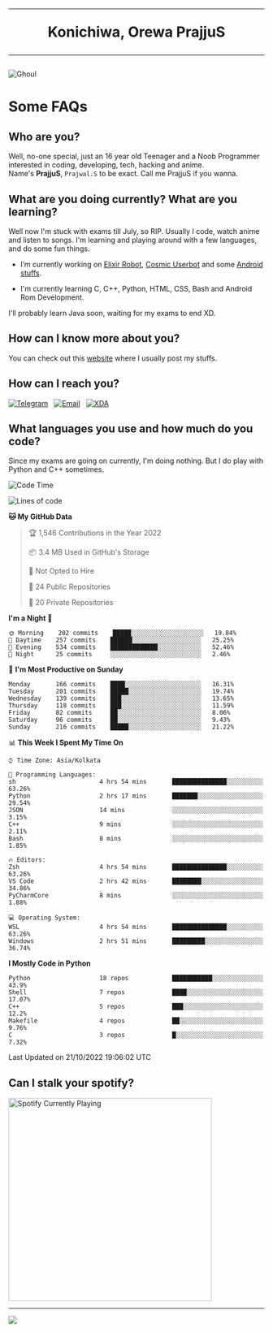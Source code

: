 <h1 align="center"><hr>Konichiwa, Orewa PrajjuS<hr></h1>


<img src="https://telegra.ph/file/6041d22c64479ee5ff802.jpg" alt="Ghoul"/>


<h1>Some FAQs</h1>


<h2>Who are you?</h2>

Well, no-one special, just an 16 year old Teenager and a Noob Programmer interested in coding, developing, tech, hacking and anime.
<br>
Name's <b>PrajjuS</b>, <code>Prajwal.S</code> to be exact. Call me PrajjuS if you wanna.


<h2>What are you doing currently? What are you learning?</h2>

Well now I'm stuck with exams till July, so RIP. Usually I code, watch anime and listen to songs. I'm learning and playing around with a few languages, and do some fun things.

- I’m currently working on <a href="https://t.me/projectelixir_bot">Elixir Robot</a>, <a href="https://github.com/SkyLab-Devs/CosmicUserbot">Cosmic Userbot</a> and some <a href="https://github.com/PrajjuS/device_xiaomi_vince">Android stuffs</a>.

- I'm currently learning C, C++, Python, HTML, CSS, Bash and Android Rom Development.

I'll probably learn Java soon, waiting for my exams to end XD.


<h2>How can I know more about you?</h2>

You can check out this <a href="https://prajjus.tk">website</a> where I usually post my stuffs.


<h2>How can I reach you?</h2>

<a href="https://t.me/PrajjuS"><img src="https://img.shields.io/badge/PrajjuS-2CA5E0?style=flat-square&logo=telegram&logoColor=white" alt="Telegram"/></a>&nbsp;&nbsp;&nbsp;<a href="theprajjus@gmail.com"><img src="https://img.shields.io/badge/theprajjus@gmail.com-D14836?style=flat-square&logo=gmail&logoColor=white" alt="Email"/></a>&nbsp;&nbsp;&nbsp;<a href="https://forum.xda-developers.com/m/prajjus.10388799/"><img src="https://img.shields.io/badge/PrajjuS-F59714?style=flat-square&logo=xda-developers&logoColor=white" alt="XDA"/></a>


<h2>What languages you use and how much do you code?</h2>

Since my exams are going on currently, I'm doing nothing. But I do play with Python and C++ sometimes.

<!--START_SECTION:waka-->
![Code Time](http://img.shields.io/badge/Code%20Time-159%20hrs%2014%20mins-blue)

![Lines of code](https://img.shields.io/badge/From%20Hello%20World%20I%27ve%20Written-27%20Thousand%20lines%20of%20code-blue)

**🐱 My GitHub Data** 

> 🏆 1,546 Contributions in the Year 2022
 > 
> 📦 3.4 MB Used in GitHub's Storage 
 > 
> 🚫 Not Opted to Hire
 > 
> 📜 24 Public Repositories 
 > 
> 🔑 20 Private Repositories  
 > 
**I'm a Night 🦉** 

```text
🌞 Morning    202 commits    █████░░░░░░░░░░░░░░░░░░░░   19.84% 
🌆 Daytime    257 commits    ██████░░░░░░░░░░░░░░░░░░░   25.25% 
🌃 Evening    534 commits    █████████████░░░░░░░░░░░░   52.46% 
🌙 Night      25 commits     ░░░░░░░░░░░░░░░░░░░░░░░░░   2.46%

```
📅 **I'm Most Productive on Sunday** 

```text
Monday       166 commits    ████░░░░░░░░░░░░░░░░░░░░░   16.31% 
Tuesday      201 commits    █████░░░░░░░░░░░░░░░░░░░░   19.74% 
Wednesday    139 commits    ███░░░░░░░░░░░░░░░░░░░░░░   13.65% 
Thursday     118 commits    ███░░░░░░░░░░░░░░░░░░░░░░   11.59% 
Friday       82 commits     ██░░░░░░░░░░░░░░░░░░░░░░░   8.06% 
Saturday     96 commits     ██░░░░░░░░░░░░░░░░░░░░░░░   9.43% 
Sunday       216 commits    █████░░░░░░░░░░░░░░░░░░░░   21.22%

```


📊 **This Week I Spent My Time On** 

```text
⌚︎ Time Zone: Asia/Kolkata

💬 Programming Languages: 
sh                       4 hrs 54 mins       ███████████████░░░░░░░░░░   63.26% 
Python                   2 hrs 17 mins       ███████░░░░░░░░░░░░░░░░░░   29.54% 
JSON                     14 mins             ░░░░░░░░░░░░░░░░░░░░░░░░░   3.15% 
C++                      9 mins              ░░░░░░░░░░░░░░░░░░░░░░░░░   2.11% 
Bash                     8 mins              ░░░░░░░░░░░░░░░░░░░░░░░░░   1.85%

🔥 Editors: 
Zsh                      4 hrs 54 mins       ███████████████░░░░░░░░░░   63.26% 
VS Code                  2 hrs 42 mins       ████████░░░░░░░░░░░░░░░░░   34.86% 
PyCharmCore              8 mins              ░░░░░░░░░░░░░░░░░░░░░░░░░   1.88%

💻 Operating System: 
WSL                      4 hrs 54 mins       ███████████████░░░░░░░░░░   63.26% 
Windows                  2 hrs 51 mins       █████████░░░░░░░░░░░░░░░░   36.74%

```

**I Mostly Code in Python** 

```text
Python                   18 repos            ███████████░░░░░░░░░░░░░░   43.9% 
Shell                    7 repos             ████░░░░░░░░░░░░░░░░░░░░░   17.07% 
C++                      5 repos             ███░░░░░░░░░░░░░░░░░░░░░░   12.2% 
Makefile                 4 repos             ██░░░░░░░░░░░░░░░░░░░░░░░   9.76% 
C                        3 repos             █░░░░░░░░░░░░░░░░░░░░░░░░   7.32%

```



 Last Updated on 21/10/2022 19:06:02 UTC
<!--END_SECTION:waka-->


<h2>Can I stalk your spotify?</h2>

<a href="https://open.spotify.com/user/cotgk31v4nhw20gs5adb29jq5"><img src="https://spotify-readme-prajjus.vercel.app/api?theme=dark&rainbow=true" alt="Spotify Currently Playing" width="400px"/></a>


<hr>


<img src="https://komarev.com/ghpvc/?username=prajjus&label=Profile%20Views&color=000000&style=flat">

